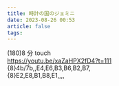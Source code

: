 ```yaml
---
title: 時計の国のジェミニ
date: 2023-08-26 00:53
article: false
tags: 
---
```


(180)8 分 touch  
<https://youtu.be/xaZaHPX2fD4?t=111>  
{8}4b/7b,,E4,E6,B3,B6,B2,B7,  
{8}E2,E8,B1,B8,E1,,,,

